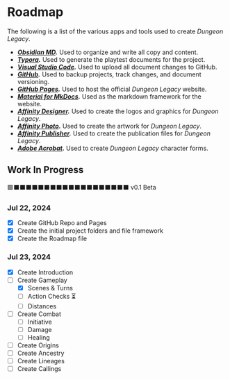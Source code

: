 # Roadmap

The following is a list of the various apps and tools used to create *Dungeon Legacy*.

* ***[Obsidian MD](https://obsidian.md).*** Used to organize and write all copy and content.
* ***[Typora](https://typora.io).*** Used to generate the playtest documents for the project.
* ***[Visual Studio Code](https://code.visualstudio.com).*** Used to upload all document changes to GitHub.
* ***[GitHub](https://github.com).*** Used to backup projects, track changes, and document versioning.
* ***[GitHub Pages](https://pages.github.com).*** Used to host the official *Dungeon Legacy* website.
* ***[Material for MkDocs](https://squidfunk.github.io/mkdocs-material/).*** Used as the markdown framework for the website.
* ***[Affinity Designer](https://affinity.serif.com/en-us/designer/).*** Used to create the logos and graphics for *Dungeon Legacy*.
* ***[Affinity Photo](https://affinity.serif.com/en-us/photo/).*** Used to create the artwork for *Dungeon Legacy*.
* ***[Affinity Publisher](https://affinity.serif.com/en-us/publisher/).*** Used to create the publication files for *Dungeon Legacy*.
* ***[Adobe Acrobat](https://www.adobe.com/acrobat).*** Used to create *Dungeon Legacy* character forms.

## Work In Progress

🟩⬛️⬛️⬛️⬛️⬛️⬛️⬛️⬛️⬛️⬛️⬛️⬛️⬛️⬛️⬛️⬛️⬛️⬛️⬛️ v0.1 Beta

### Jul 22, 2024

- [x] Create GitHub Repo and Pages
- [x] Create the initial project folders and file framework
- [x] Create the Roadmap file

### Jul 23, 2024

- [x] Create Introduction
- [ ] Create Gameplay
	- [x] Scenes & Turns
	- [ ] Action Checks ⏳
	- [ ] Distances
- [ ] Create Combat
	- [ ] Initiative
	- [ ] Damage
	- [ ] Healing
- [ ] Create Origins
- [ ] Create Ancestry
- [ ] Create Lineages
- [ ] Create Callings